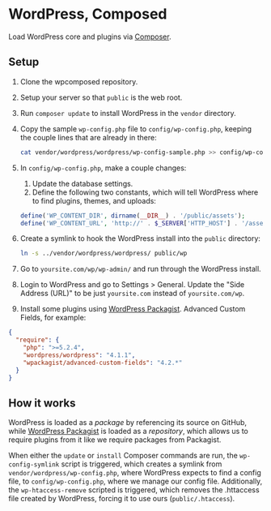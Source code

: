 # WordPress, Composed

Load WordPress core and plugins via [Composer](http://getcomposer.org/).



## Setup

1. Clone the wpcomposed repository.

1. Setup your server so that `public` is the web root.

1. Run `composer update` to install WordPress in the `vendor` directory.

1. Copy the sample `wp-config.php` file to `config/wp-config.php`, keeping the couple lines that are already in there:

    ```bash
    cat vendor/wordpress/wordpress/wp-config-sample.php >> config/wp-config.php
    ```

1. In `config/wp-config.php`, make a couple changes:
    1. Update the database settings.
    2. Define the following two constants, which will tell WordPress where to find plugins, themes, and uploads:

    ```php
    define('WP_CONTENT_DIR', dirname(__DIR__) . '/public/assets');
    define('WP_CONTENT_URL', 'http://' . $_SERVER['HTTP_HOST'] . '/assets');
    ```

1. Create a symlink to hook the WordPress install into the `public` directory:

    ```bash
    ln -s ../vendor/wordpress/wordpress/ public/wp
    ```

1. Go to `yoursite.com/wp/wp-admin/` and run through the WordPress install.

1. Login to WordPress and go to Settings > General. Update the "Side Address (URL)" to be just `yoursite.com` instead of `yoursite.com/wp`.

1. Install some plugins using [WordPress Packagist](http://wpackagist.org/). Advanced Custom Fields, for example:

```json
{
  "require": {
    "php": ">=5.2.4",
    "wordpress/wordpress": "4.1.1",
    "wpackagist/advanced-custom-fields": "4.2.*"
  }
}
```



## How it works

WordPress is loaded as a _package_ by referencing its source on GitHub, while [WordPress Packagist](http://wpackagist.org/) is loaded as a _repository_, which allows us to require plugins from it like we require packages from Packagist.

When either the `update` or `install` Composer commands are run, the `wp-config-symlink` script is triggered, which creates a symlink from `vendor/wordpress/wp-config.php`, where WordPress expects to find a config file, to `config/wp-config.php`, where we manage our config file. Additionally, the `wp-htaccess-remove` scripted is triggered, which removes the .httaccess file created by WordPress, forcing it to use ours (`public/.htaccess`).
